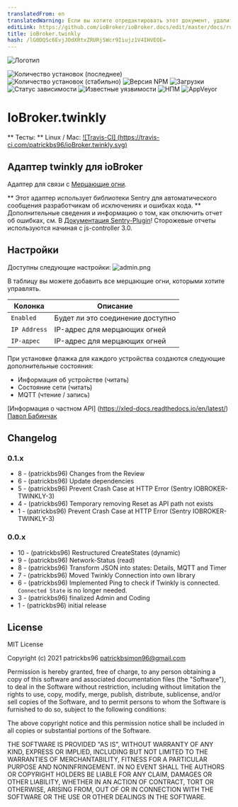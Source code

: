 ```yaml
---
translatedFrom: en
translatedWarning: Если вы хотите отредактировать этот документ, удалите поле «translationFrom», в противном случае этот документ будет снова автоматически переведен
editLink: https://github.com/ioBroker/ioBroker.docs/edit/master/docs/ru/adapterref/iobroker.twinkly/README.md
title: ioBroker.twinkly
hash: /lG0DQSc6EvjJOdXRtxZRURjSWcr9Iiujz1V4IHVEOE=
---
```

![Логотип](../../../en/adapterref/iobroker.twinkly/admin/twinkly.png)

![Количество установок (последнее)](http://iobroker.live/badges/twinkly-installed.svg)
![Количество установок (стабильно)](http://iobroker.live/badges/twinkly-stable.svg)
![Версия NPM](http://img.shields.io/npm/v/iobroker.twinkly.svg)
![Загрузки](https://img.shields.io/npm/dm/iobroker.twinkly.svg)
![Статус зависимости](https://img.shields.io/david/patrickbs96/iobroker.twinkly.svg)
![Известные уязвимости](https://snyk.io/test/github/patrickbs96/ioBroker.twinkly/badge.svg)
![НПМ](https://nodei.co/npm/iobroker.twinkly.png?downloads=true)
![AppVeyor](https://ci.appveyor.com/api/projects/status/github/patrickbs96/ioBroker.twinkly?branch=master&svg=true)

# IoBroker.twinkly
** Тесты: ** Linux / Mac: [![Travis-CI] (https://travis-ci.com/patrickbs96/ioBroker.twinkly.svg)](https://travis-ci.com/github/patrickbs96/ioBroker.twinkly)

## Адаптер twinkly для ioBroker
Адаптер для связи с [Мерцающие огни](https://www.twinkly.com/).

** Этот адаптер использует библиотеки Sentry для автоматического сообщения разработчикам об исключениях и ошибках кода. ** Дополнительные сведения и информацию о том, как отключить отчет об ошибках, см. В [Документация Sentry-Plugin](https://github.com/ioBroker/plugin-sentry#plugin-sentry)! Сторожевые отчеты используются начиная с js-controller 3.0.

## Настройки
Доступны следующие настройки: ![admin.png](../../../en/adapterref/iobroker.twinkly/img/admin.png)

В таблицу вы можете добавить все мерцающие огни, которыми хотите управлять.

| Колонка | Описание |
| ------------ | ---------------------------------- |
| `Enabled` | Будет ли это соединение доступно |
| `IP Address` | IP-адрес для мерцающих огней |
| `IP-адрес` | IP-адрес для мерцающих огней |

При установке флажка для каждого устройства создаются следующие дополнительные состояния:

* Информация об устройстве (читать)
* Состояние сети (читать)
* MQTT (чтение / запись)

[Информация о частном API] (https://xled-docs.readthedocs.io/en/latest/) [Павол Бабинчак](https://github.com/scrool)

## Changelog

### 0.1.x
* 8 - (patrickbs96) Changes from the Review
* 6 - (patrickbs96) Update dependencies
* 5 - (patrickbs96) Prevent Crash Case at HTTP Error (Sentry IOBROKER-TWINKLY-3)
* 4 - (patrickbs96) Temporary removing Reset as API path not exists
* 1 - (patrickbs96) Prevent Crash Case at HTTP Error (Sentry IOBROKER-TWINKLY-3)

### 0.0.x
* 10 - (patrickbs96) Restructured CreateStates (dynamic)
*  9 - (patrickbs96) Network-Status (read)
*  8 - (patrickbs96) Transform JSON into states: Details, MQTT and Timer
*  7 - (patrickbs96) Moved Twinkly Connection into own library
*  6 - (patrickbs96) Implemented Ping to check if Twinkly is connected. `Connected State` is no longer needed.
*  3 - (patrickbs96) finalized Admin and Coding
*  1 - (patrickbs96) initial release

## License
MIT License

Copyright (c) 2021 patrickbs96 <patrickbsimon96@gmail.com>

Permission is hereby granted, free of charge, to any person obtaining a copy
of this software and associated documentation files (the "Software"), to deal
in the Software without restriction, including without limitation the rights
to use, copy, modify, merge, publish, distribute, sublicense, and/or sell
copies of the Software, and to permit persons to whom the Software is
furnished to do so, subject to the following conditions:

The above copyright notice and this permission notice shall be included in all
copies or substantial portions of the Software.

THE SOFTWARE IS PROVIDED "AS IS", WITHOUT WARRANTY OF ANY KIND, EXPRESS OR
IMPLIED, INCLUDING BUT NOT LIMITED TO THE WARRANTIES OF MERCHANTABILITY,
FITNESS FOR A PARTICULAR PURPOSE AND NONINFRINGEMENT. IN NO EVENT SHALL THE
AUTHORS OR COPYRIGHT HOLDERS BE LIABLE FOR ANY CLAIM, DAMAGES OR OTHER
LIABILITY, WHETHER IN AN ACTION OF CONTRACT, TORT OR OTHERWISE, ARISING FROM,
OUT OF OR IN CONNECTION WITH THE SOFTWARE OR THE USE OR OTHER DEALINGS IN THE
SOFTWARE.